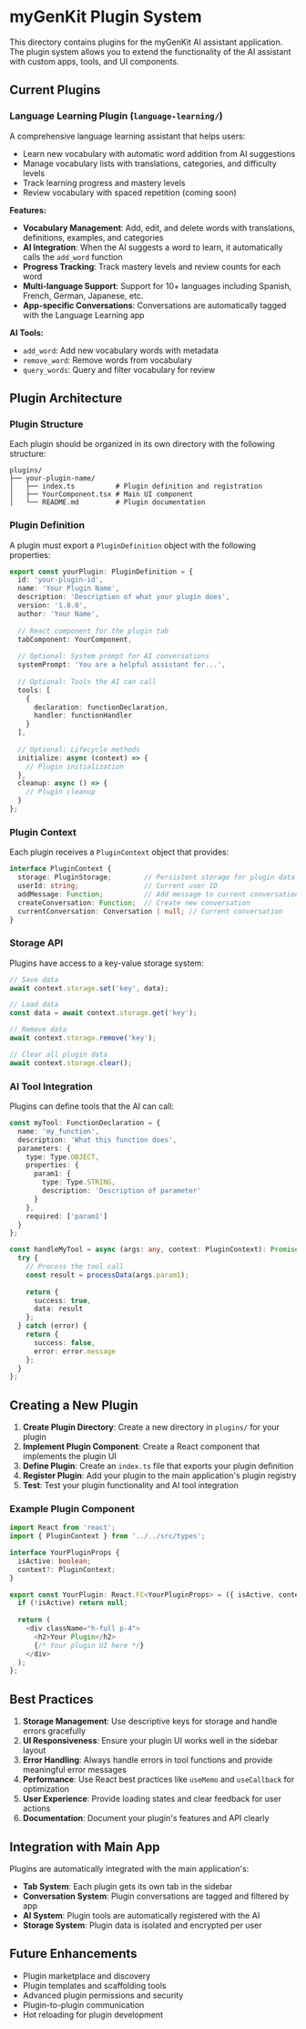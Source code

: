 # myGenKit Plugin System

This directory contains plugins for the myGenKit AI assistant application. The plugin system allows you to extend the functionality of the AI assistant with custom apps, tools, and UI components.

## Current Plugins

### Language Learning Plugin (`language-learning/`)

A comprehensive language learning assistant that helps users:
- Learn new vocabulary with automatic word addition from AI suggestions
- Manage vocabulary lists with translations, categories, and difficulty levels
- Track learning progress and mastery levels
- Review vocabulary with spaced repetition (coming soon)

**Features:**
- **Vocabulary Management**: Add, edit, and delete words with translations, definitions, examples, and categories
- **AI Integration**: When the AI suggests a word to learn, it automatically calls the `add_word` function
- **Progress Tracking**: Track mastery levels and review counts for each word
- **Multi-language Support**: Support for 10+ languages including Spanish, French, German, Japanese, etc.
- **App-specific Conversations**: Conversations are automatically tagged with the Language Learning app

**AI Tools:**
- `add_word`: Add new vocabulary words with metadata
- `remove_word`: Remove words from vocabulary 
- `query_words`: Query and filter vocabulary for review

## Plugin Architecture

### Plugin Structure

Each plugin should be organized in its own directory with the following structure:

```
plugins/
├── your-plugin-name/
│   ├── index.ts          # Plugin definition and registration
│   ├── YourComponent.tsx # Main UI component
│   └── README.md         # Plugin documentation
```

### Plugin Definition

A plugin must export a `PluginDefinition` object with the following properties:

```typescript
export const yourPlugin: PluginDefinition = {
  id: 'your-plugin-id',
  name: 'Your Plugin Name',
  description: 'Description of what your plugin does',
  version: '1.0.0',
  author: 'Your Name',
  
  // React component for the plugin tab
  tabComponent: YourComponent,
  
  // Optional: System prompt for AI conversations
  systemPrompt: 'You are a helpful assistant for...',
  
  // Optional: Tools the AI can call
  tools: [
    {
      declaration: functionDeclaration,
      handler: functionHandler
    }
  ],
  
  // Optional: Lifecycle methods
  initialize: async (context) => {
    // Plugin initialization
  },
  cleanup: async () => {
    // Plugin cleanup
  }
};
```

### Plugin Context

Each plugin receives a `PluginContext` object that provides:

```typescript
interface PluginContext {
  storage: PluginStorage;        // Persistent storage for plugin data
  userId: string;                // Current user ID
  addMessage: Function;          // Add message to current conversation
  createConversation: Function;  // Create new conversation
  currentConversation: Conversation | null; // Current conversation
}
```

### Storage API

Plugins have access to a key-value storage system:

```typescript
// Save data
await context.storage.set('key', data);

// Load data
const data = await context.storage.get('key');

// Remove data
await context.storage.remove('key');

// Clear all plugin data
await context.storage.clear();
```

### AI Tool Integration

Plugins can define tools that the AI can call:

```typescript
const myTool: FunctionDeclaration = {
  name: 'my_function',
  description: 'What this function does',
  parameters: {
    type: Type.OBJECT,
    properties: {
      param1: {
        type: Type.STRING,
        description: 'Description of parameter'
      }
    },
    required: ['param1']
  }
};

const handleMyTool = async (args: any, context: PluginContext): Promise<PluginToolResponse> => {
  try {
    // Process the tool call
    const result = processData(args.param1);
    
    return {
      success: true,
      data: result
    };
  } catch (error) {
    return {
      success: false,
      error: error.message
    };
  }
};
```

## Creating a New Plugin

1. **Create Plugin Directory**: Create a new directory in `plugins/` for your plugin
2. **Implement Plugin Component**: Create a React component that implements the plugin UI
3. **Define Plugin**: Create an `index.ts` file that exports your plugin definition
4. **Register Plugin**: Add your plugin to the main application's plugin registry
5. **Test**: Test your plugin functionality and AI tool integration

### Example Plugin Component

```typescript
import React from 'react';
import { PluginContext } from '../../src/types';

interface YourPluginProps {
  isActive: boolean;
  context?: PluginContext;
}

export const YourPlugin: React.FC<YourPluginProps> = ({ isActive, context }) => {
  if (!isActive) return null;
  
  return (
    <div className="h-full p-4">
      <h2>Your Plugin</h2>
      {/* Your plugin UI here */}
    </div>
  );
};
```

## Best Practices

1. **Storage Management**: Use descriptive keys for storage and handle errors gracefully
2. **UI Responsiveness**: Ensure your plugin UI works well in the sidebar layout
3. **Error Handling**: Always handle errors in tool functions and provide meaningful error messages
4. **Performance**: Use React best practices like `useMemo` and `useCallback` for optimization
5. **User Experience**: Provide loading states and clear feedback for user actions
6. **Documentation**: Document your plugin's features and API clearly

## Integration with Main App

Plugins are automatically integrated with the main application's:
- **Tab System**: Each plugin gets its own tab in the sidebar
- **Conversation System**: Plugin conversations are tagged and filtered by app
- **AI System**: Plugin tools are automatically registered with the AI
- **Storage System**: Plugin data is isolated and encrypted per user

## Future Enhancements

- Plugin marketplace and discovery
- Plugin templates and scaffolding tools
- Advanced plugin permissions and security
- Plugin-to-plugin communication
- Hot reloading for plugin development 